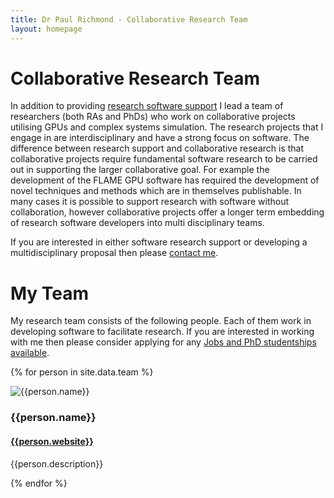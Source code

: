 ```yaml
---
title: Dr Paul Richmond - Collaborative Research Team
layout: homepage
---
```


# Collaborative Research Team

In addition to providing [research software support](../rse) I lead a team of researchers (both RAs and PhDs) who work on collaborative projects utilising GPUs and complex systems simulation. The research projects that I engage in are interdisciplinary and have a strong focus on software. The difference between research support and collaborative research is that collaborative projects require fundamental software research to be carried out in supporting the larger collaborative goal. For example the development of the FLAME GPU software has required the development of novel techniques and methods which are in themselves publishable. In many cases it is possible to support research with software without collaboration, however collaborative projects offer a longer term embedding of research software developers into multi disciplinary teams. 

If you are interested in either software research support or developing a multidisciplinary proposal then please [contact me](../../contact).

# My Team 

My research team consists of the following people. Each of them work in developing software to facilitate research. If you are interested in working with me then please consider applying for any [Jobs and PhD studentships available](../../teaching/positions).



{% for person in site.data.team %}
<div class="team-member">
	<div class="team-member-img">
	<img src="{{person.img}}" alt="{{person.name}}">
	</div>
	<div> 
		<h3>{{person.name}}</h3>
		<h4><a href="{{person.website}}">{{person.website}}</a></h4>
		<p>{{person.description}}</p>
	</div>
</div>
{% endfor %}

